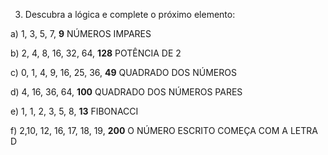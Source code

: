 3) Descubra a lógica e complete o próximo elemento:



a) 1, 3, 5, 7, __9__ NÚMEROS IMPARES

b) 2, 4, 8, 16, 32, 64, __128__ POTÊNCIA DE 2

c) 0, 1, 4, 9, 16, 25, 36, __49__ QUADRADO DOS NÚMEROS

d) 4, 16, 36, 64, __100__ QUADRADO DOS NÚMEROS PARES

e) 1, 1, 2, 3, 5, 8, __13__ FIBONACCI

f) 2,10, 12, 16, 17, 18, 19, __200__ O NÚMERO ESCRITO COMEÇA COM A LETRA D
